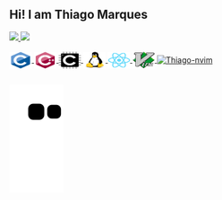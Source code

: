 ## Hi! I am Thiago Marques

 <div>
  <a href="https://github.com/thiagoms15">
  <img height="180em" src="https://github-readme-stats.vercel.app/api?username=thiagoms15&show_icons=true&theme=calm&include_all_commits=true&count_private=true"/>
  <img height="180em" src="https://github-readme-stats.vercel.app/api/top-langs/?username=thiagoms15&layout=compact&langs_count=7&theme=calm&hide=html"/>
</div>
    
<div style="display: inline_block"><br>
  <img align="center" alt="Thiago-c" height="30" width="40" src="https://raw.githubusercontent.com/devicons/devicon/master/icons/c/c-original.svg">
  <img align="center" alt="Thiago-cpp" height="30" width="40" src="https://raw.githubusercontent.com/devicons/devicon/master/icons/cplusplus/cplusplus-original.svg">
  <img align="center" alt="Thiago-embedded" height="30" width="40" src="https://raw.githubusercontent.com/devicons/devicon/master/icons/embeddedc/embeddedc-original.svg">
  <img align="center" alt="Thiago-linux" height="30" width="40" src="https://raw.githubusercontent.com/devicons/devicon/master/icons/linux/linux-original.svg">
  <img align="center" alt="Thiago-react" height="30" width="40" src="https://raw.githubusercontent.com/devicons/devicon/master/icons/react/react-original.svg">
  <img align="center" alt="Thiago-vim" height="30" width="40" src="https://raw.githubusercontent.com/devicons/devicon/master/icons/vim/vim-original.svg">
  <img align="center" alt="Thiago-nvim" height="30" width="40" src="https://avatars.githubusercontent.com/u/6471485?s=200&v=4">
</div>
  
  ##
 
<div>
 
  ![Snake animation](https://github.com/thiagoms15/thiagoms15/blob/output/github-contribution-grid-snake.svg)
</div>
